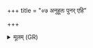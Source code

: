 +++
title = "०७ अनुहूतः पुनर् एहि"

+++
<details><summary>मूलम् (GR)</summary>

अनुहूतः पुनर् एहि  
विद्वान् उदयनं पथः ।  
आरोहणम् आक्रमणं  
जीवतोजीवतो ऽयनम् ॥
</details>